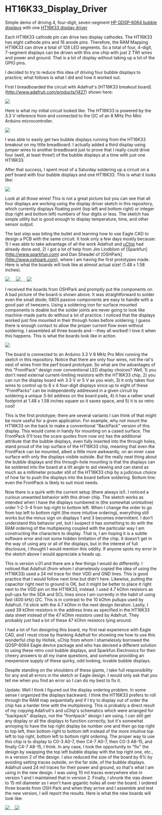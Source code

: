 HT16K33_Display_Driver
======================

Simple demo of driving 4, four-digit, seven-segment [HP QDSP-6064 bubble displays](https://www.sparkfun.com/products/12710) with one [HT16K33 display driver](http://www.adafruit.com/datasheets/ht16K33v110.pdf)

Each HT16K33 cathode pin can drive two display cathodes. The HT16K33 has eight cathode pins and 16 anode pins. Therefore, the RAM Mapping HT16K33 can drive a total of 128 LED segments. So a total of four, 4-digit, 7-segment displays can be driven with this one chip with just 2 TWI wires and power and ground. That is a lot of display without taking up a lot of the GPIO pins.

I decided to try to reduce this idea of driving four bubble displays to practice; what follows is what I did and how it worked out.

First I breadboarded the circuit with Adafruit's [HT16K33 breakout board] (http://www.adafruit.com/products/1427) shown here:
 
![](http://www.adafruit.com/images/970x728/1427-00.jpg)

Here is what my initial circuit looked like. The HT16K33 is powered by the 3.3 V reference from and connected to the I2C of an 8 MHz Pro Mini Arduino microcontroller.

![](https://cloud.githubusercontent.com/assets/6698410/3207741/b97316ce-edfc-11e3-8077-10a0ca2ddf08.jpeg)


I was able to easily get two bubble displays running from the HT16K33 breakout on my little breadboard. I actually added a third display using jumper wires to another breadboard just to prove that I really could drive four (well, at least three!) of the bubble displays at a time with just one HT16K33.

After that success, I spent most of a Saturday soldering up a circuit on a perf board with four bubble displays and one HT16K33. This is what it looks like:

![](https://cloud.githubusercontent.com/assets/6698410/3207651/a2fefb0e-edf4-11e3-9e32-181882e85784.jpeg)

Look at all those wires! This is not a great picture but you can see that all four displays are working using the display driver sketch in this repository, which currently displays floating point (top left and bottom right) or integer (top right and bottom left) numbers of four digits or less. The sketch has simple utility but is good enough to display temperature, time, and other sensor output.

The last step was biting the bullet and learning how to use Eagle CAD to design a PCB with the same circuit. It took only a few days mostly because: 1) I was able to take advantage of all the work Adafruit and [uChip](https://github.com/uChip/BubbleDisplay) had already done and, 2) I got a lot of help from Jim Lindblom of [Sparkfun] (http://www.sparkfun.com) and Dan Sheadel of [OSHPark] (http://www.oshpark.com), where I am having the first prototypes made. Here is what the boards will look like at almost actual size! (1.48 x 1.58 inches).

![](http://uploads.oshpark.com/uploads/project/top_image/LanQ5PLH/thumb_i.png).....![](http://uploads.oshpark.com/uploads/project/bottom_image/LanQ5PLH/thumb_i.png).....![](https://cloud.githubusercontent.com/assets/6698410/3350569/8c4899da-f9be-11e3-9953-b6c926f8eaa1.jpg)

I received the boards from OSHPark and promptly put the components on. A bad picture of the board is shown above. It was straightforward to solder even the small diode; 0805 passive components are easy to handle with a good pair of tweezers. Using a soldering iron for surface mounted components is doable but the solder joints are never going to look like machine-made parts do without a lot of practice. I noticed that the displays worked just fine mounted in their through holes before soldering; I guess there is enough contact to allow the proper current flow even without soldering. I assembled all three boards and---they all worked! I love it when this happens. This is what the boards look like in action.

![](https://cloud.githubusercontent.com/assets/6698410/3350511/a55e100a-f9b7-11e3-8383-eef494fc2576.JPG)

The board is connected to an Arduino 3.3 V 8 MHz Pro Mini running the sketch in this repository. Notice that there are only four wires, not the rat's nest of wires from the perf board prototype. So what are the advantages of this "FrontPack" design over conventional LED display choices?  Well, 1) you don't need external current-limiting resistors with the HT16K33 chip, 2) you can run the display board wih 3.3 V or 5 V as you wish, 3) it only takes four wires to control up to 8 x 4 four-digit displays since up to eight of these "FrontPacks" can be independently addressed in a given circuit by soldering a unique 3-bit address on the board pads, 4) it has a rather small footprint at 1.48 x 1.58 inches square so it saves space, and 5) it is so retro cool!

This is the first prototype; there are several variants I can think of that might be more useful for a given application. For example, why not mount the HT16K33 on the back to make a conventional "BackPack" version of this display. This would come in handy for mounting on a cased surface. The FrontPack (I'll toss the scare quotes from now on) has the additional attribute that the bubble displays, even fully inserted into the through holes, stand proud of the top surface of the HT16K33 chip, meaning that even the FrontPack can be mounted, albeit a little more awkwardly, on an inner case surface with only the displays visible outside. But the really neat thing about the bubble displays and this through-hole mounting is that the displays can be soldered into the board at a tilt angle to aid viewing and can stand as much as a millimeter prouder still of the HT16K33 chip by a judicious choice of how far to push the displays into the board before soldering. Bottom line: even the FrontPack is likely to suit most needs.

Now there is a quirk with the current setup (there always is!). I noticed a curious unwanted behavior with this driver chip. The sketch works as intended when I have the displays numbered in (the somewhat unintuitive) order 1-2-3-4 from top right to bottom left. When I change the order to go from top left to bottom right (the more intuitive ordering), everything still works but the minus sign on displays 1 and 3 becomes intermittent. I don’t understand this behavior yet, but I suspect it has something to do with the RAM ordering of the multiplexing coupled with the particular way I am constructing the characters to display.  That is, I am hoping it is a subtle software error and not some hidden limitation of the chip. It doesn’t get in the way of using any or all of the displays, but in the interest of full disclosure, I thought I would mention this oddity. If anyone spots my error in the sketch above I would appreciate a heads up.

This is version v.01 and there are a few things I would do differently. I noticed that Adafruit (from whom I shamelessly copied the idea of using the HT16K33) used a 24 mil trace for their VDD and GND lines. This is good practice that I would follow next time but didn't here. Likewise, putting the capacitor right next to ground is OK, but it might be better to place it right next to the VDD pin on the HT16K33, instead. I used 4.7 kOhm resistors as pull-ups for the SDA and SCL lines since I am currently in the habit of using fast (400 kHz) I2C. This is in contrast to the 10 kOhm pullups used by Adafruit. I'd stick with the 4.7 kOhm in the next design iteration. Lastly, I used 39 kOhm resistors in the address lines as specified in the HT16K33 data sheet instead of the 47 kOhm resistors used by Adafruit. They probably just had a lot of these 47 kOhm resistors lying around.

I had a lot of fun designing this board, my first real experience with Eagle CAD, and I must close by thanking Adafruit for showiing me how to use this wonderful chip by Holtek, uChip from whom I shamelessly borrowed the QDSP-6064 Eagle device package and who has devised a different solution to using these retro cool bubble displays, and Sparkfun Electronics for their cheery answers to all my inane questions, and somehow providing an inexpensive supply of these quirky, odd looking, lovable bubble displays.

Despite standing on the shoulders of these giants, I take full responsibility for any and all errors in the sketch or Eagle design. I would only ask that you tell me when you find an error so I can do my best to fix it.

Update: Well I think I figured out the display ordering problem. In some sense I organized the displays backward. I think the HT16K33 prefers to roll through the RAM map sequentially and if I try to display out of order the chip has a harder time with the multiplexing. This is probably a direct result of my copying Adafruit's and uChip's schematics which were arranged for "backpack" displays, not the "frontpack" design I am using. I can still get any display or all the displays to function correctly, but it's somewhat annoying to have the top right display be number one  and then go top right to top left, then bottom right to bottom left instead of the more intuitive top left to top right, bottom left to bottom right ordering. The proper way to use this chip is to display to C0-3 A0-7, then C4-7 A0-7, then C0-3 A8-15, and finally C4-7 A8-15, I think. In any case, I took the opportunity to "fix" the design by swapping the top left bubble display with the top right one, etc., in a version 2 of the design. I also reduced the size of the board by 6% by avoiding setting traces outside, on the far side, of the bubble displays. Adafruit used 24 mil traces for their power and ground, so that's what I am using in the new design. I was using 10 mil traces everywhere else in version 1 and I maintained that in version 2. Finally, I shrunk the vias down to 15 mil diameter so I won't have gigantic holes all over the board. I ordered three boards from OSH Park and when they arrive and I assemble and test the new version, I will report the results. Here is what the new boards will look like:

![](http://uploads.oshpark.com/uploads/project/top_image/slM7BjKz/thumb_i.png)....![](http://uploads.oshpark.com/uploads/project/bottom_image/slM7BjKz/thumb_i.png)

